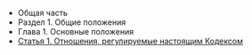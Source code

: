 * Общая часть
* Раздел 1. Общие положения
* Глава 1. Основные положения
* [Статья 1. Отношения, регулируемые настоящим Кодексом](https://lalawland.github.io/eurasia/belarus/taxes/art1)
